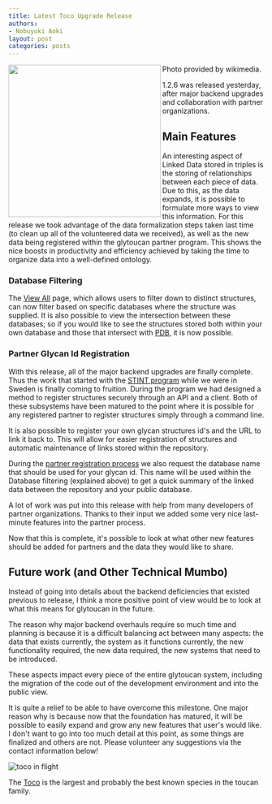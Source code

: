 ```yaml
---
title: Latest Toco Upgrade Release
authors:
- Nobuyuki Aoki
layout: post
categories: posts
---
```



<img src="https://upload.wikimedia.org/wikipedia/commons/a/a4/Ramphastos_toco_-Birdworld,_Farnham,_Surrey,_England-8a.jpg" align="left" height="300" >

Photo provided by wikimedia.

1.2.6 was released yesterday, after major backend upgrades and collaboration with partner organizations.

## Main Features

An interesting aspect of Linked Data stored in triples is the storing of relationships between each piece of data.  Due to this, as the data expands, it is possible to formulate more ways to view this information.  For this release we took advantage of the data formalization steps taken last time (to clean up all of the volunteered data we received), as well as the new data being registered within the glytoucan partner program.  This shows the nice boosts in productivity and efficiency achieved by taking the time to organize data into a well-defined ontology.

### Database Filtering

The [View All](https://glytoucan.org/Structures) page, which allows users to filter down to distinct structures, can now filter based on specific databases where the structure was supplied.  It is also possible to view the intersection between these databases; so if you would like to see the structures stored both within your own database and those that intersect with [PDB](http://www.rcsb.org/pdb/home/home.do), it is now possible.

### Partner Glycan Id Registration 

With this release, all of the major backend upgrades are finally complete.  Thus the work that started with the [STINT program](http://www.stint.se/en/scholarships_and_grants/joint_japan-swedish) while we were in Sweden is finally coming to fruition.  During the program we had designed a method to register structures securely through an API and a client.  Both of these subsystems have been matured to the point where it is possible for any registered partner to register structures simply through a command line.

It is also possible to register your own glycan structures id's and the URL to link it back to.  This will allow for easier registration of structures and automatic maintenance of links stored within the repository.

During the [partner registration process](http://code.glytoucan.org/partner/registration/) we also request the database name that should be used for your glycan id.  This name will be used within the Database filtering (explained above) to get a quick summary of the linked data between the repository and your public database.

A lot of work was put into this release with help from many developers of partner organizations.  Thanks to their input we added some very nice last-minute features into the partner process.

Now that this is complete, it's possible to look at what other new features should be added for partners and the data they would like to share.

## Future work (and Other Technical Mumbo)

Instead of going into details about the backend deficiencies that existed previous to release, I think a more positive point of view would be to look at what this means for glytoucan in the future.

The reason why major backend overhauls require so much time and planning is because it is a difficult balancing act between many aspects: the data that exists currently, the system as it functions currently, the new functionality required, the new data required, the new systems that need to be introduced.

These aspects impact every piece of the entire glytoucan system, including the migration of the code out of the development environment and into the public view.

It is quite a relief to be able to have overcome this milestone.  One major reason why is because now that the foundation has matured, it will be possible to easily expand and grow any new features that user's would like.  I don't want to go into too much detail at this point, as some things are finalized and others are not.  Please volunteer any suggestions via the contact information below!

![toco in flight](https://upload.wikimedia.org/wikipedia/commons/8/8f/Toco_toucan_%28Ramphastos_toco%29_in_flight_composite.jpg)

The [Toco](https://en.wikipedia.org/wiki/Toco_toucan) is the largest and probably the best known species in the toucan family. 
